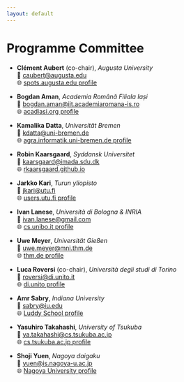 ```yaml
---
layout: default
---
```


# Programme Committee

- **Clément Aubert** (co-chair), _Augusta University_  
  📧 [caubert@augusta.edu](mailto:caubert@augusta.edu)  
  🌐 [spots.augusta.edu profile](https://spots.augusta.edu/caubert/)

- **Bogdan Aman**, _Academia Română Filiala Iași_  
  📧 [bogdan.aman@iit.academiaromana-is.ro](mailto:bogdan.aman@iit.academiaromana-is.ro)  
  🌐 [acadiasi.org profile](https://acadiasi.org/cercetatori/aman-bogdan/)

- **Kamalika Datta**, _Universität Bremen_  
  📧 [kdatta@uni-bremen.de](mailto:kdatta@uni-bremen.de)    
  🌐 [agra.informatik.uni-bremen.de profile](https://agra.informatik.uni-bremen.de/team_me.php?id=80&lang=en)

- **Robin Kaarsgaard**, _Syddansk Universitet_  
  📧 [kaarsgaard@imada.sdu.dk](mailto:kaarsgaard@imada.sdu.dk)  
  🌐 [rkaarsgaard.github.io](https://rkaarsgaard.github.io)

- **Jarkko Kari**, _Turun yliopisto_  
  📧 [jkari@utu.fi](mailto:jkari@utu.fi)  
  🌐 [users.utu.fi profile](https://users.utu.fi/jkari/)

- **Ivan Lanese**, _Università di Bologna & INRIA_  
  📧 [ivan.lanese@gmail.com](mailto:ivan.lanese@gmail.com)  
  🌐 [cs.unibo.it profile](https://www.cs.unibo.it/~lanese/)

- **Uwe Meyer**, _Universität Gießen_  
  📧 [uwe.meyer@mni.thm.de](mailto:uwe.meyer@mni.thm.de)  
  🌐 [thm.de profile](https://www.thm.de/mni/uwe-meyer)

- **Luca Roversi** (co-chair), _Università degli studi di Torino_  
  📧 [roversi@di.unito.it](mailto:roversi@di.unito.it)  
  🌐 [di.unito profile](http://www.di.unito.it/~rover/)

- **Amr Sabry**, _Indiana University_  
  📧 [sabry@iu.edu](mailto:sabry@iu.edu)  
  🌐 [Luddy School profile](https://homes.luddy.indiana.edu/sabry)

- **Yasuhiro Takahashi**, _University of Tsukuba_  
  📧 [ya.takahashi@cs.tsukuba.ac.jp](mailto:ya.takahashi@cs.tsukuba.ac.jp)  
  🌐 [cs.tsukuba.ac.jp profile](https://www.cs.tsukuba.ac.jp/~ya.takahashi/index-e.html)

- **Shoji Yuen**, _Nagoya daigaku_  
  📧 [yuen@is.nagoya-u.ac.jp](mailto:yuen@is.nagoya-u.ac.jp)  
  🌐 [Nagoya University profile](https://profs.provost.nagoya-u.ac.jp/html/100001809_en.html)

  
